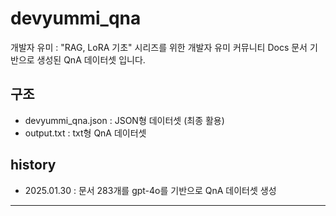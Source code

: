 # devyummi_qna
개발자 유미 : "RAG, LoRA 기초" 시리즈를 위한 개발자 유미 커뮤니티 Docs 문서 기반으로 생성된 QnA 데이터셋 입니다.

## 구조
- devyummi_qna.json : JSON형 데이터셋 (최종 활용)
- output.txt : txt형 QnA 데이터셋

## history
- 2025.01.30 : 문서 283개를 gpt-4o를 기반으로 QnA 데이터셋 생성

---
